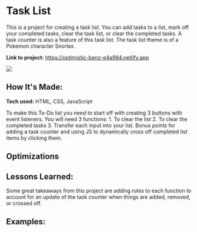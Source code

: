 # Task List
This is a project for creating a task list. You can add tasks to a list, mark off your completed tasks, clear the task list, or clear the completed tasks. A task counter is also a feature of this task list. The task list theme is of a Pokemon character Snorlax.

**Link to project:** https://optimistic-benz-e4a984.netlify.app

<img src="img/live_screenshot.jpg">

## How It's Made:

**Tech used:** HTML, CSS, JavaScript

To make this To-Do list you need to start off with creating 3 buttons with event listeners. You will need 3 functions: 1. To clear the list 2. To clear the completed tasks 3. Transfer each input into your list. Bonus points for adding a task counter and using JS to dynamically cross off completed list items by clicking them.

## Optimizations


## Lessons Learned:

Some great takeaways from this project are adding rules to each function to account for an update of the task counter when things are added, removed, or crossed off.

## Examples:


